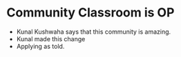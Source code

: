 # Community Classroom is OP

- Kunal Kushwaha says that this community is amazing.
- Kunal made this change
- Applying as told.
